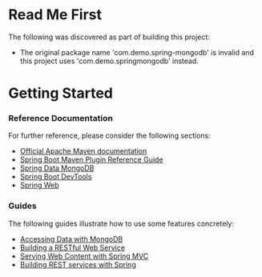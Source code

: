 # Read Me First
The following was discovered as part of building this project:

* The original package name 'com.demo.spring-mongodb' is invalid and this project uses 'com.demo.springmongodb' instead.

# Getting Started

### Reference Documentation
For further reference, please consider the following sections:

* [Official Apache Maven documentation](https://maven.apache.org/guides/index.html)
* [Spring Boot Maven Plugin Reference Guide](https://docs.spring.io/spring-boot/docs/2.2.7.RELEASE/maven-plugin/)
* [Spring Data MongoDB](https://docs.spring.io/spring-boot/docs/2.2.7.RELEASE/reference/htmlsingle/#boot-features-mongodb)
* [Spring Boot DevTools](https://docs.spring.io/spring-boot/docs/2.2.7.RELEASE/reference/htmlsingle/#using-boot-devtools)
* [Spring Web](https://docs.spring.io/spring-boot/docs/2.2.7.RELEASE/reference/htmlsingle/#boot-features-developing-web-applications)

### Guides
The following guides illustrate how to use some features concretely:

* [Accessing Data with MongoDB](https://spring.io/guides/gs/accessing-data-mongodb/)
* [Building a RESTful Web Service](https://spring.io/guides/gs/rest-service/)
* [Serving Web Content with Spring MVC](https://spring.io/guides/gs/serving-web-content/)
* [Building REST services with Spring](https://spring.io/guides/tutorials/bookmarks/)

